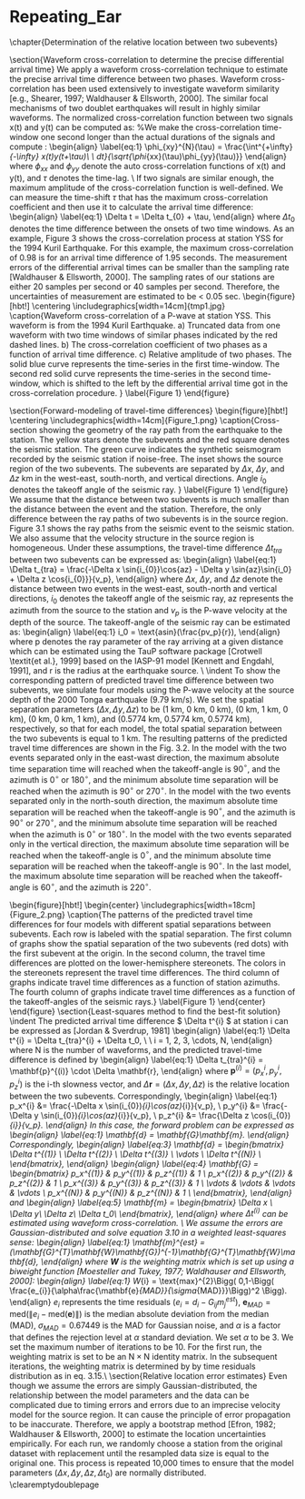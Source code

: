 # Repeating_Ear
\chapter{Determination of the relative location between two subevents}

\section{Waveform cross-correlation to determine the precise differential arrival time}
We apply a waveform cross-correlation technique to estimate the precise arrival time difference between two phases. 
Waveform cross-correlation has been used extensively to investigate waveform similarity [e.g., Shearer, 1997; Waldhauser \& Ellsworth, 2000]. The similar focal mechanisms of two doublet earthquakes will result in highly similar waveforms. The normalized cross-correlation function between two signals x(t) and y(t) can be computed as: %We make the cross-correlation time-window one second longer than the actual durations of the signals and compute : 
\begin{align} \label{eq:1}
	\phi_{xy}^{N}(\tau) = \frac{\int^{+\infty}_{-\infty} x(t)y(t+\tau)\ \ dt}{\sqrt{\phi_{xx}(\tau)\phi_{yy}(\tau)}}
	\end{align}
where $\phi_{xx}$ and $\phi_{yy}$ denote the auto cross-correlation functions of x(t) and y(t), and $\tau$ denotes the time-lag. \\
If two signals are similar enough, the maximum amplitude of the cross-correlation function is well-defined. We can measure the time-shift $\tau$ that has the maximum cross-correlation coefficient and then use it to calculate the arrival time difference:
\begin{align} \label{eq:1}
	\Delta t = \Delta t_{0} + \tau, 
	\end{align}
where $\Delta t_{0}$ denotes the time difference between the onsets of two time windows.  As an example, Figure 3 shows the cross-correlation process at station YSS for the 1994 Kuril Earthquake. For this example, the maximum cross-correlation of 0.98 is for an arrival time difference of 1.95 seconds. The measurement errors of the differential arrival times can be smaller than the sampling rate [Waldhauser \& Ellsworth, 2000]. The sampling rates of our stations are either 20 samples per second or 40 samples per second. Therefore, the uncertainties of measurement are estimated to be $<$ 0.05 sec. 
\begin{figure}[hbt!]
\centering
\includegraphics[width=14cm]{tmp1.jpg} 
\caption{Waveform cross-correlation of a P-wave at station YSS. This waveform is from the 1994 Kuril Earthquake. a) Truncated data from one waveform with two time windows of similar phases indicated by the red dashed lines. b) The cross-correlation coefficient of two phases as a function of arrival time difference. c) Relative amplitude of two phases. The solid blue curve represents the time-series in the first time-window. The second red solid curve represents the time-series in the second time-window, which is shifted to the left by the differential arrival time got in the cross-correlation procedure. }
\label{Figure 1}
\end{figure}

\section{Forward-modeling of travel-time differences}
\begin{figure}[hbt!]
\centering
\includegraphics[width=14cm]{Figure_1.png}
\caption{Cross-section showing the geometry of the ray path from the earthquake to the station. The yellow stars denote the subevents and the red square denotes the seismic station. The green curve indicates the synthetic seismogram recorded by the seismic station if noise-free. The inset shows the source region of the two subevents. The subevents are separated by $\Delta x$, $\Delta y$, and $\Delta z$ km in the west-east, south-north, and vertical directions. Angle $i_0$ denotes the takeoff angle of the seismic ray. }
\label{Figure 1}
\end{figure}
We assume that the distance between two subevents is much smaller than the distance between the event and the station. Therefore, the only difference between the ray paths of two subevents is in the source region. Figure 3.1 shows the ray paths from the seismic event to the seismic station. We also assume that the velocity structure in the source region is homogeneous. Under these assumptions, the travel-time difference $\Delta t_{tra}$ between two subevents can be expressed as: 
 \begin{align} \label{eq:1}
	\Delta t_{tra} = \frac{-\Delta x \sin{i_{0}}\cos{az} - \Delta y \sin{az}\sin{i_0} + \Delta z \cos{i_{0}}}{v_p}, 
	\end{align}
where $\Delta x$, $\Delta y$, and $\Delta z$ denote the distance between two events in the west-east, south-north and vertical directions, $i_0$ denotes the takeoff angle of the seismic ray, az represents the azimuth from the source to the station and $v_p$ is the P-wave velocity at the depth of the source. The takeoff-angle of the seismic ray can be estimated as: 
 \begin{align} \label{eq:1}
	i_0 = \text{asin}(\frac{pv_p}{r}), 
\end{align}
where p denotes the ray parameter of the ray arriving at a given distance which can be estimated using the TauP software package [Crotwell \textit{et al.}, 1999] based on the IASP-91 model [Kennett and Engdahl, 1991], and r is the radius at the earthquake source. \\
\indent To show the corresponding pattern of predicted travel time difference between two subevents, we simulate four models using the P-wave velocity at the source depth of the 2000 Tonga earthquake (9.79 km/s). We set the spatial separation parameters $(\Delta x, \Delta y, \Delta z)$ to be (1 km, 0 km, 0 km), (0 km, 1 km, 0 km), (0 km, 0 km, 1 km), and (0.5774 km, 0.5774 km, 0.5774 km), respectively, so that for each model, the total spatial separation between the two subevents is equal to 1 km. The resulting patterns of the predicted travel time differences are shown in the Fig. 3.2.  In the model with the two events separated only in the east-wast direction, the maximum absolute time separation time will reached when the takeoff-angle is 90$^{\circ}$, and the azimuth is 0$^{\circ}$ or 180$^{\circ}$, and the minimum absolute time separation will be reached when the azimuth is 90$^{\circ}$ or 270$^{\circ}$. In the model with the two events separated only in the north-south direction, the maximum absolute time separation will be reached when the takeoff-angle is 90$^{\circ}$, and the azimuth is 90$^{\circ}$ or 270$^{\circ}$, and the minimum absolute time separation will be reached when the azimuth is 0$^{\circ}$ or 180$^{\circ}$. In the model with the two events separated only in the vertical direction, the maximum absolute time separation will be reached when the takeoff-angle is 0$^{\circ}$, and the minimum absolute time separation will be reached when the takeoff-angle is 90$^{\circ}$. In the last model, the maximum absolute time separation will be reached when the takeoff-angle is 60$^{\circ}$, and the azimuth is 220$^{\circ}$.

\begin{figure}[hbt!]
\begin{center}
\includegraphics[width=18cm]{Figure_2.png}
\caption{The patterns of the predicted travel time differences for four models with different spatial separations between subevents. Each row is labeled with the spatial separation. The first column of graphs show the spatial separation of the two subevents (red dots) with the first subevent at the origin. In the second column, the travel time differences are plotted on the lower-hemisphere stereonets. The colors in the stereonets represent the travel time differences. The third column of graphs indicate travel time differences as a function of station azimuths. The fourth column of graphs indicate travel time differences as a function of the takeoff-angles of the seismic rays.}
\label{Figure 1}
\end{center}
\end{figure}
\section{Least-squares method to find the best-fit solution}
\indent The predicted arrival time difference $ \Delta t^{i} $ at station i can be expressed as [Jordan \& Sverdrup, 1981]
\begin{align} \label{eq:1}
	\Delta t^{i} = \Delta t_{tra}^{i} + \Delta t_0, \ \  i = 1, 2, 3, \cdots, N,
	\end{align}
where N is the number of waveforms, and the predicted travel-time difference is defined by
\begin{align} \label{eq:1}
	\Delta t_{tra}^{i} = \mathbf{p}^{(i)} \cdot  \Delta  \mathbf{r},
	\end{align}
where $\mathbf{p}^{(i)} = (p_x^{i},p_y^{i},p_z^{i})$ is the i-th slowness vector, and $\Delta \mathbf{r} = (\Delta x, \Delta y, \Delta z)$ is the relative location between the two subevents. Correspondingly, 
\begin{align} \label{eq:1}
	p_x^{i} &= \frac{-\Delta x \sin(i_{0})_{i}\cos(az)_{i}}{v_p}, \\
	p_y^{i} &= \frac{-\Delta y \sin(i_{0})_{i}\cos(az)_{i}}{v_p}, \\
	p_z^{i} &= \frac{\Delta z \cos(i_{0})_{i}}{v_p}. 
	\end{align}
In this case, the forward problem can be expressed as
\begin{align} \label{eq:1}
	\mathbf{d} = \mathbf{G}\mathbf{m}. 
	\end{align}
Correspondingly, 
\begin{align} \label{eq:3}
	\mathbf{d} = 
	\begin{bmatrix}
	\Delta t^{(1)} \\
	\Delta t^{(2)} \\
	\Delta t^{(3)} \\
	\vdots \\
	\Delta t^{(N)} \\
	\end{bmatrix},
	\end{align}
	\begin{align} \label{eq:4}
	\mathbf{G} = 
	\begin{bmatrix}
	 p_x^{(1)} & p_y^{(1)}  & p_z^{(1)} & 1 \\
	 p_x^{(2)} & p_y^{(2)}  & p_z^{(2)} & 1 \\
	 p_x^{(3)} & p_y^{(3)}  & p_z^{(3)} & 1 \\
	\vdots & \vdots & \vdots & \vdots \\ 
	 p_x^{(N)} & p_y^{(N)}  & p_z^{(N)} & 1 \\
	\end{bmatrix}, 
	\end{align}
	and
	\begin{align} \label{eq:5}
	     \mathbf{m} = 
		\begin{bmatrix}
	 \Delta x \\
	 \Delta y\\
	 \Delta z\\
	\Delta t_0\\
	\end{bmatrix},
	\end{align}
	where $\Delta t^{(i)}$  can be estimated using waveform cross-correlation. \\
We assume the errors are Gaussian-distributed and solve equation 3.10 in a weighted least-squares sense: 
\begin{align} \label{eq:1}
	\mathbf{m}^{est} = (\mathbf{G}^{T}\mathbf{W}\mathbf{G})^{-1}\mathbf{G}^{T}\mathbf{W}\mathbf{d},
	\end{align}
 where $\mathbf{W}$ is the weighting matrix which is set up using a biweight function [Moesteller and Tukey, 1977; Waldhauser and Ellsworth, 2000]: 
 \begin{align} \label{eq:1}
	W_{i} = \text{max}^{2}\Bigg( 0,1-\Bigg( \frac{e_{i}}{\alpha\frac{\mathbf{e}_{MAD}}{\sigma_{MAD}}}\Bigg)^2 \Bigg).
\end{align}
$e_{i}$ represents the time residuals ($e_{i} = d_{i} - G_{ij}m^{est}_{j}$), $\mathbf{e}_{MAD} = \text{med}(\|e_i - \text{med}(\mathbf{e})\|)$ is the median absolute deviation from the median (MAD), $\sigma_{MAD} = 0.67449$ is the MAD for Gaussian noise, and $\alpha$ is a factor that defines the rejection level at $\alpha$ standard deviation. We set $\alpha$   to be 3. We set the maximum number of iterations to be 10. For the first run, the weighting matrix is set to be an $\text{N}\times \text{N}$ identity matrix. In the subsequent iterations,  the weighting matrix is determined by by time residuals distribution as in eq. 3.15.\\
 \section{Relative location error estimates}
 Even though we assume the errors are simply Gaussian-distributed, the relationship between the model parameters and the data can be complicated due to timing errors and errors due to an imprecise velocity model for the source region. It can cause the principle of error propagation to be inaccurate. Therefore, we apply a bootstrap method [Efron, 1982; Waldhauser \& Ellsworth, 2000] to estimate the location uncertainties empirically. For each run, we randomly choose a station from the original dataset with replacement until the resampled data size is equal to the original one. This process is repeated 10,000 times to ensure that the model parameters ($\Delta x, \Delta y, \Delta z, \Delta t_0$) are normally distributed. 
  \clearemptydoublepage
